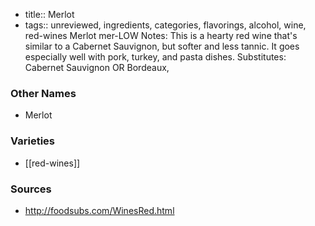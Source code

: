 - title:: Merlot
- tags:: unreviewed, ingredients, categories, flavorings, alcohol, wine, red-wines
Merlot mer-LOW Notes: This is a hearty red wine that's similar to a Cabernet Sauvignon, but softer and less tannic. It goes especially well with pork, turkey, and pasta dishes. Substitutes: Cabernet Sauvignon OR Bordeaux,

### Other Names

* Merlot

### Varieties

* [[red-wines]]

### Sources
* http://foodsubs.com/WinesRed.html
